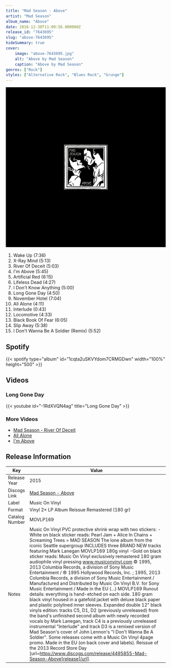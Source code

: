 ```yaml
---
title: "Mad Season - Above"
artist: "Mad Season"
album_name: "Above"
date: 2016-12-30T11:09:56.000000Z
release_id: "7643695"
slug: "above-7643695"
hideSummary: true
cover:
    image: "above-7643695.jpg"
    alt: "Above by Mad Season"
    caption: "Above by Mad Season"
genres: ["Rock"]
styles: ["Alternative Rock", "Blues Rock", "Grunge"]
---
```


![Above by Mad Season](above-7643695.jpg)

<!-- section break -->

1. Wake Up (7:36)
2. X-Ray Mind (5:13)
3. River Of Deceit (5:03)
4. I'm Above (5:45)
5. Artificial Red (6:15)
6. Lifeless Dead (4:27)
7. I Don't Know Anything (5:00)
8. Long Gone Day (4:50)
9. November Hotel (7:04)
10. All Alone (4:11)
11. Interlude (0:43)
12. Locomotive (4:33)
13. Black Book Of Fear (6:05)
14. Slip Away (5:38)
15. I Don't Wanna Be A Soldier (Remix) (5:52)

<!-- section break -->


## Spotify
{{< spotify type="album" id="1cqta2uSKVYdom7CRMGDwn" width="100%" height="500" >}}



## Videos
### Long Gone Day
{{< youtube id="-1RdXVQN4ag" title="Long Gone Day" >}}<br>

### More Videos

- [Mad Season - River Of Deceit](https://www.youtube.com/watch?v=Fm72DPJCX58)
- [All Alone](https://www.youtube.com/watch?v=OJar1xAqaWI)
- [I'm Above](https://www.youtube.com/watch?v=rbvXpfvqJbc)


## Release Information
|  Key           | Value                                                |
| ---------------| ---------------------------------------------------- |
| Release Year   | 2015                                   |
| Discogs Link   | [Mad Season - Above](https://www.discogs.com/release/7643695-Mad-Season-Above) |
| Label          | Music On Vinyl |
| Format         | Vinyl 2× LP Album Reissue Remastered (180 gr) |
| Catalog Number | MOVLP169 |
| Notes | Music On Vinyl PVC protective shrink wrap with two stickers: -White on black sticker reads:  Pearl Jam + Alice In Chains + Screaming Trees = MAD SEASON The lone album from the iconic Seattle supergroup INCLUDES three BRAND NEW tracks  featuring Mark Lanegan MOVLP169 180g vinyl -Gold on black sticker reads: Music On Vinyl exclusively remastered  180 gram audiophile vinyl pressing www.musiconvinyl.com  © 1995, 2013 Columbia Records, a division of Sony Music Entertainment / ℗ 1995 Hollywood Records, Inc. ; 1995, 2013 Columbia Records, a division of Sony Music Entertainment / Manufactured and Distributed by Music On Vinyl B.V. for Sony Music Entertainment / Made in the EU (...) MOVLP169  Runout details: everything is hand-etched on each side.  180 gram black vinyl housed in a gatefold jacket with deluxe black paper and plastic polylined inner sleeves. Expanded double 12" black vinyls edition: tracks C5, D1, D2 (previously unreleased) from the band's unfinished second album with newly recorded vocals by Mark Lanegan, track C4 is a previously unreleased instrumental "Interlude" and track D3 is a remixed version of Mad Season's cover of John Lennon's "I Don't Wanna Be A Soldier". Some releases come with a Music On Vinyl 4page promo. Made in the EU (on back cover and labels).  Reissue of the 2013 Record Store Day [url=https://www.discogs.com/release/4495855-Mad-Season-Above]release[/url]. |